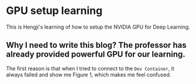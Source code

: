 # GPU setup learning

This is Hengji's learning of how to setup the NVIDIA GPU for Deep Learning.

## Why I need to write this blog? The professor has already provided powerful GPU for our learning.

The first reason is that when I tried to connect to the `Dev Container`, it always failed and show me Figure 1, which makes me feel confused.


